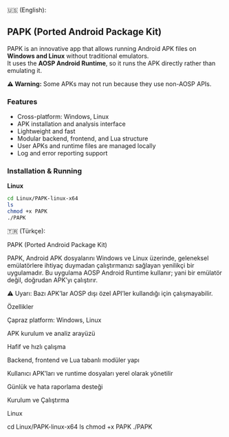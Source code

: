 🇺🇸 (English):

## PAPK (Ported Android Package Kit)

PAPK is an innovative app that allows running Android APK files on **Windows and Linux** without traditional emulators.  
It uses the **AOSP Android Runtime**, so it runs the APK directly rather than emulating it.

**⚠️ Warning:** Some APKs may not run because they use non-AOSP APIs.

### Features
- Cross-platform: Windows, Linux
- APK installation and analysis interface
- Lightweight and fast
- Modular backend, frontend, and Lua structure
- User APKs and runtime files are managed locally
- Log and error reporting support

### Installation & Running

**Linux**
```bash
cd Linux/PAPK-linux-x64
ls
chmod +x PAPK
./PAPK
```

🇹🇷 (Türkçe):

PAPK (Ported Android Package Kit)

PAPK, Android APK dosyalarını Windows ve Linux üzerinde, geleneksel emülatörlere ihtiyaç duymadan çalıştırmanızı sağlayan yenilikçi bir uygulamadır.
Bu uygulama AOSP Android Runtime kullanır; yani bir emülatör değil, doğrudan APK’yı çalıştırır.

⚠️ Uyarı: Bazı APK’lar AOSP dışı özel API’ler kullandığı için çalışmayabilir.

Özellikler

Çapraz platform: Windows, Linux

APK kurulum ve analiz arayüzü

Hafif ve hızlı çalışma

Backend, frontend ve Lua tabanlı modüler yapı

Kullanıcı APK’ları ve runtime dosyaları yerel olarak yönetilir

Günlük ve hata raporlama desteği

Kurulum ve Çalıştırma

Linux

cd Linux/PAPK-linux-x64
ls
chmod +x PAPK
./PAPK
